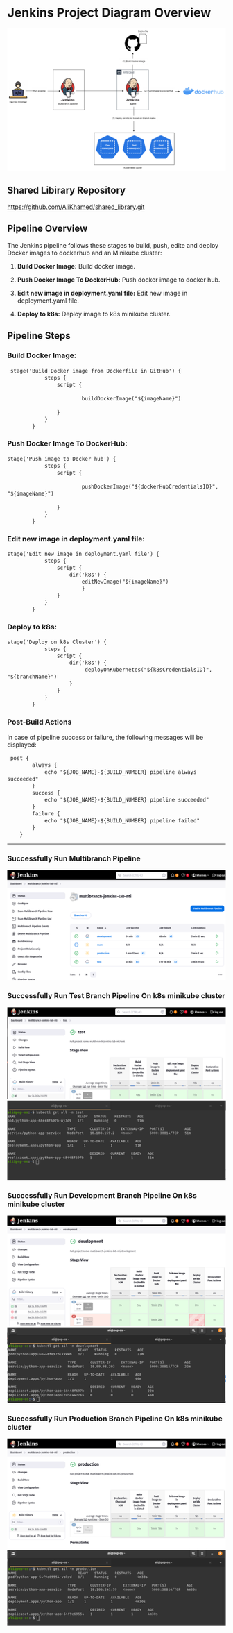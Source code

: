 # Jenkins Project Diagram Overview

![](https://github.com/AliKhamed/Nti-Jenkins-Lab/blob/main/screenshots/Jenkins-project-diagram.png)

## Shared Libirary Repository
https://github.com/AliKhamed/shared_library.git

## Pipeline Overview

The Jenkins pipeline follows these stages to build, push, edite and deploy Docker images to dockerhub and an Minikube cluster:

1. **Build Docker Image:** Build docker image.

2. **Push Docker Image To DockerHub:** Push docker image to docker hub.

3. **Edit new image in deployment.yaml file:** Edit new image in deployment.yaml file.

4. **Deploy to k8s:**  Deploy image to k8s minikube cluster.


## Pipeline Steps

### Build Docker Image:

```
 stage('Build Docker image from Dockerfile in GitHub') {
            steps {
                script {
                 	
                 		buildDockerImage("${imageName}")
                      
                }
            }
        }
```



### Push Docker Image To DockerHub:

```
stage('Push image to Docker hub') {
            steps {
                script {
                 	
                 		pushDockerImage("${dockerHubCredentialsID}", "${imageName}")
                      
                }
            }
        }

```

### Edit new image in deployment.yaml file:

```
stage('Edit new image in deployment.yaml file') {
            steps {
                script { 
                	dir('k8s') {
				        editNewImage("${imageName}")
                    	}
                }
            }
        }
```
### Deploy to k8s:

```
stage('Deploy on k8s Cluster') {
            steps {
                script { 
                	dir('k8s') {
				         deployOnKubernetes("${k8sCredentialsID}", "${branchName}")
                    }
                }
            }
        }

```


### Post-Build Actions
In case of pipeline success or failure, the following messages will be displayed:
```
 post {
        always {
            echo "${JOB_NAME}-${BUILD_NUMBER} pipeline always succeeded"
        }
        success {
            echo "${JOB_NAME}-${BUILD_NUMBER} pipeline succeeded"
        }
        failure {
            echo "${JOB_NAME}-${BUILD_NUMBER} pipeline failed"
        }
    }
```
----
### Successfully Run  Multibranch Pipeline
![](https://github.com/AliKhamed/Nti-Jenkins-Lab/blob/main/screenshots/mul.png)



### Successfully Run Test Branch Pipeline On k8s minikube cluster
![](https://github.com/AliKhamed/Nti-Jenkins-Lab/blob/main/screenshots/test1.png)
![](https://github.com/AliKhamed/Nti-Jenkins-Lab/blob/main/screenshots/test2.png)

### Successfully Run Development Branch Pipeline On k8s minikube cluster
![](https://github.com/AliKhamed/Nti-Jenkins-Lab/blob/main/screenshots/dev1.png)
![](https://github.com/AliKhamed/Nti-Jenkins-Lab/blob/main/screenshots/dev2.png)

### Successfully Run Production Branch Pipeline On k8s minikube cluster
![](https://github.com/AliKhamed/Nti-Jenkins-Lab/blob/main/screenshots/prod1.png)
![](https://github.com/AliKhamed/Nti-Jenkins-Lab/blob/main/screenshots/prod2.png)
